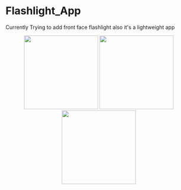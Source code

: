 # Flashlight_App
Currently Trying to add front face flashlight also 
it's a lightweight app

<p align="center">
<img src="https://user-images.githubusercontent.com/83702248/218500947-717e29fe-9b7b-4b51-b99b-ffd5a64d34f5.png" width="200">
<img src="https://user-images.githubusercontent.com/83702248/218500999-01c19628-63aa-4f15-86aa-5c10385a7421.png" width="200">
<img src="https://user-images.githubusercontent.com/83702248/218501033-89aac834-aedc-4eba-bbf9-812cb6d96720.png" width="200">
</p>
